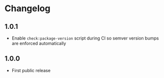 # Changelog

## 1.0.1

- Enable `check:package-version` script during CI so semver version bumps are enforced automatically

## 1.0.0

- First public release
